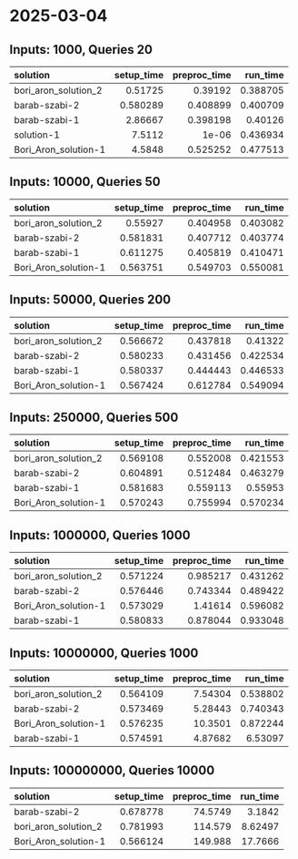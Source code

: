 # 2025-03-04

## Inputs: 1000, Queries 20

| solution             |   setup_time |   preproc_time |   run_time |
|:---------------------|-------------:|---------------:|-----------:|
| bori_aron_solution_2 |     0.51725  |       0.39192  |   0.388705 |
| barab-szabi-2        |     0.580289 |       0.408899 |   0.400709 |
| barab-szabi-1        |     2.86667  |       0.398198 |   0.40126  |
| solution-1           |     7.5112   |       1e-06    |   0.436934 |
| Bori_Aron_solution-1 |     4.5848   |       0.525252 |   0.477513 |

## Inputs: 10000, Queries 50

| solution             |   setup_time |   preproc_time |   run_time |
|:---------------------|-------------:|---------------:|-----------:|
| bori_aron_solution_2 |     0.55927  |       0.404958 |   0.403082 |
| barab-szabi-2        |     0.581831 |       0.407712 |   0.403774 |
| barab-szabi-1        |     0.611275 |       0.405819 |   0.410471 |
| Bori_Aron_solution-1 |     0.563751 |       0.549703 |   0.550081 |

## Inputs: 50000, Queries 200

| solution             |   setup_time |   preproc_time |   run_time |
|:---------------------|-------------:|---------------:|-----------:|
| bori_aron_solution_2 |     0.566672 |       0.437818 |   0.41322  |
| barab-szabi-2        |     0.580233 |       0.431456 |   0.422534 |
| barab-szabi-1        |     0.580337 |       0.444443 |   0.446533 |
| Bori_Aron_solution-1 |     0.567424 |       0.612784 |   0.549094 |

## Inputs: 250000, Queries 500

| solution             |   setup_time |   preproc_time |   run_time |
|:---------------------|-------------:|---------------:|-----------:|
| bori_aron_solution_2 |     0.569108 |       0.552008 |   0.421553 |
| barab-szabi-2        |     0.604891 |       0.512484 |   0.463279 |
| barab-szabi-1        |     0.581683 |       0.559113 |   0.55953  |
| Bori_Aron_solution-1 |     0.570243 |       0.755994 |   0.570234 |

## Inputs: 1000000, Queries 1000

| solution             |   setup_time |   preproc_time |   run_time |
|:---------------------|-------------:|---------------:|-----------:|
| bori_aron_solution_2 |     0.571224 |       0.985217 |   0.431262 |
| barab-szabi-2        |     0.576446 |       0.743344 |   0.489422 |
| Bori_Aron_solution-1 |     0.573029 |       1.41614  |   0.596082 |
| barab-szabi-1        |     0.580833 |       0.878044 |   0.933048 |

## Inputs: 10000000, Queries 1000

| solution             |   setup_time |   preproc_time |   run_time |
|:---------------------|-------------:|---------------:|-----------:|
| bori_aron_solution_2 |     0.564109 |        7.54304 |   0.538802 |
| barab-szabi-2        |     0.573469 |        5.28443 |   0.740343 |
| Bori_Aron_solution-1 |     0.576235 |       10.3501  |   0.872244 |
| barab-szabi-1        |     0.574591 |        4.87682 |   6.53097  |

## Inputs: 100000000, Queries 10000

| solution             |   setup_time |   preproc_time |   run_time |
|:---------------------|-------------:|---------------:|-----------:|
| barab-szabi-2        |     0.678778 |        74.5749 |    3.1842  |
| bori_aron_solution_2 |     0.781993 |       114.579  |    8.62497 |
| Bori_Aron_solution-1 |     0.566124 |       149.988  |   17.7666  |